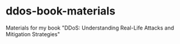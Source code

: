 # ddos-book-materials
Materials for my book "DDoS: Understanding Real-Life Attacks and Mitigation Strategies"
